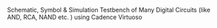 Schematic, Symbol & Simulation Testbench of Many Digital Circuits (like AND, RCA, NAND etc. ) using Cadence Virtuoso

